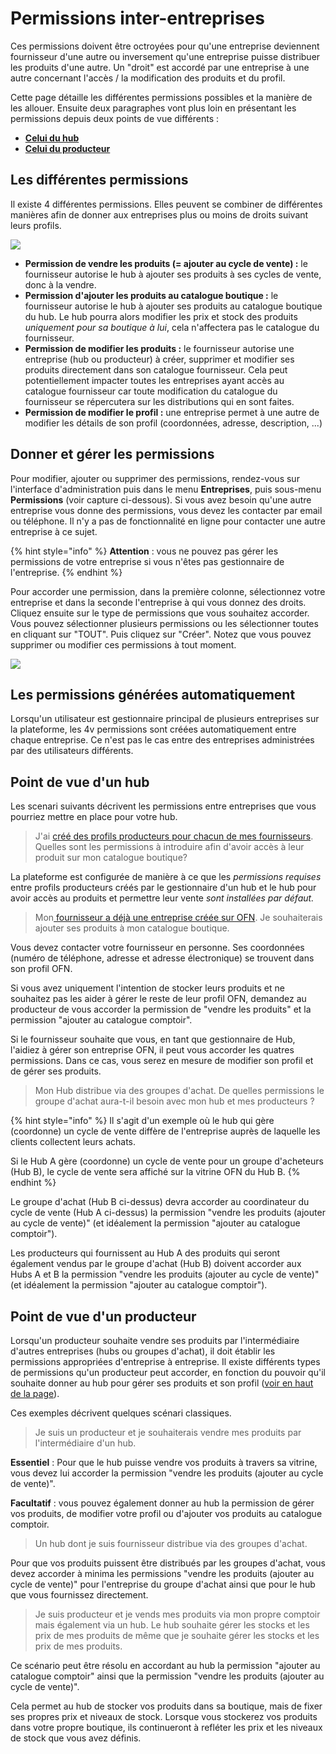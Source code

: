 # Permissions inter-entreprises

Ces permissions doivent être octroyées pour qu'une entreprise deviennent fournisseur d'une autre ou inversement qu'une entreprise puisse distribuer les produits d'une autre. Un "droit" est accordé par une entreprise à une autre concernant l'accès / la modification des produits et du profil.

Cette page détaille les différentes permissions possibles et la manière de les allouer. Ensuite deux paragraphes vont plus loin en présentant les permissions depuis deux points de vue différents :

* [**Celui du hub**](e2e-permissions.md#E2Es-from-a-hubs-perspective)
* [**Celui du producteur**](e2e-permissions.md#E2Es-from-a-producers-perspective)

## Les différentes permissions

Il existe 4 différentes permissions. Elles peuvent se combiner de différentes manières afin de donner aux entreprises plus ou moins de droits suivant leurs profils. 

![](../../.gitbook/assets/capture-du-2019-07-31-09-30-03.png)

* **Permission de vendre les produits \(= ajouter au cycle de vente\) :** le fournisseur autorise le hub à ajouter ses produits à ses cycles de vente, donc à la vendre.
* **Permission d'ajouter les produits au catalogue boutique :** le fournisseur autorise le hub à ajouter ses produits au catalogue boutique du hub. Le hub pourra alors modifier les prix et stock des produits _uniquement pour sa boutique à lui_, cela n'affectera pas le catalogue du fournisseur.
* **Permission de modifier les produits :** le fournisseur autorise une entreprise \(hub ou producteur\) à créer, supprimer et modifier ses produits directement dans son catalogue fournisseur. Cela peut potentiellement impacter toutes les entreprises ayant accès au catalogue fournisseur car toute modification du catalogue du fournisseur se répercutera sur les distributions qui en sont faites.
* **Permission de modifier le profil :** une entreprise permet à une autre de modifier les détails de son profil \(coordonnées, adresse, description, ...\)

## Donner et gérer les permissions

Pour modifier, ajouter ou supprimer des permissions, rendez-vous sur l'interface d'administration puis dans le menu **Entreprises**, puis sous-menu **Permissions** \(voir capture ci-dessous\). Si vous avez besoin qu'une autre entreprise vous donne des permissions, vous devez les contacter par email ou téléphone. Il n'y a pas de fonctionnalité en ligne pour contacter une autre entreprise à ce sujet.

{% hint style="info" %}
**Attention** : vous ne pouvez pas gérer les permissions de votre entreprise si vous n'êtes pas gestionnaire de l'entreprise.
{% endhint %}

Pour accorder une permission, dans la première colonne, sélectionnez votre entreprise et dans la seconde l'entreprise à qui vous donnez des droits. Cliquez ensuite sur le type de permissions que vous souhaitez accorder. Vous pouvez sélectionner plusieurs permissions ou les sélectionner toutes en cliquant sur "TOUT". Puis cliquez sur "Créer". Notez que vous pouvez supprimer ou modifier ces permissions à tout moment.

![](../../.gitbook/assets/capture-du-2019-07-31-09-41-17.png)

## Les permissions générées automatiquement

Lorsqu'un utilisateur est gestionnaire principal de plusieurs entreprises sur la plateforme, les 4v permissions sont créées automatiquement entre chaque entreprise. Ce n'est pas le cas entre des entreprises administrées par des utilisateurs différents.

## Point de vue d'un hub

Les scenari suivants décrivent les permissions entre entreprises que vous pourriez mettre en place pour votre hub.

> J'ai [créé des profils producteurs pour chacun de mes fournisseurs](https://ofn-user-guide.gitbook.io/guide-utilisateur-open-food-network/fonctionnalites-standards/votre-profil/creez-ou-connectez-vos-producteurs#1-le-producteur-na-pas-de-profil-existant-sur-la-plateforme). Quelles sont les permissions à introduire afin d'avoir accès à leur produit sur mon catalogue boutique?

La plateforme est configurée de manière à ce que les _permissions requises_ entre profils producteurs créés par le gestionnaire d'un hub et le hub pour avoir accès au produits et permettre leur vente _sont installées par défaut._

> Mon[ fournisseur a déjà une entreprise créée sur OFN](https://ofn-user-guide.gitbook.io/guide-utilisateur-open-food-network/fonctionnalites-standards/votre-profil/creez-ou-connectez-vos-producteurs#supplyingproducer). Je souhaiterais ajouter ses produits à mon catalogue boutique.

Vous devez contacter votre fournisseur en personne. Ses coordonnées \(numéro de téléphone, adresse et adresse électronique\) se trouvent dans son profil OFN.  
  
Si vous avez uniquement l'intention de stocker leurs produits et ne souhaitez pas les aider à gérer le reste de leur profil OFN, demandez au producteur de vous accorder la permission de "vendre les produits" et la permission "ajouter au catalogue comptoir".   
  
Si le fournisseur souhaite que vous, en tant que gestionnaire de Hub, l'aidiez à gérer son entreprise OFN, il peut vous accorder les quatres permissions. Dans ce cas, vous serez en mesure de modifier son profil et de gérer ses produits.

> Mon Hub distribue via des groupes d'achat. De quelles permissions le groupe d'achat aura-t-il besoin avec mon hub et mes producteurs ?

{% hint style="info" %}
Il s'agit d'un exemple où le hub qui gère \(coordonne\) un cycle de vente diffère de l'entreprise auprès de laquelle les clients collectent leurs achats.   
  
Si le Hub A gère \(coordonne\) un cycle de vente pour un groupe d'acheteurs \(Hub B\), le cycle de vente sera affiché sur la vitrine OFN du Hub B.
{% endhint %}

Le groupe d'achat \(Hub B ci-dessus\) devra accorder au coordinateur du cycle de vente \(Hub A ci-dessus\) la permission "vendre les produits \(ajouter au cycle de vente\)" \(et idéalement la permission "ajouter au catalogue comptoir"\). 

Les producteurs qui fournissent au Hub A des produits qui seront également vendus par le groupe d'achat \(Hub B\) doivent accorder aux Hubs A et B la permission "vendre les produits \(ajouter au cycle de vente\)" \(et idéalement la permission "ajouter au catalogue comptoir"\).

## Point de vue d'un producteur

Lorsqu'un producteur souhaite vendre ses produits par l'intermédiaire d'autres entreprises \(hubs ou groupes d'achat\), il doit établir les permissions appropriées d'entreprise à entreprise. Il existe différents types de permissions qu'un producteur peut accorder, en fonction du pouvoir qu'il souhaite donner au hub pour gérer ses produits et son profil \([voir en haut de la page](https://ofn-user-guide.gitbook.io/guide-utilisateur-open-food-network/fonctionnalites-standards/votre-profil/creez-ou-connectez-vos-producteurs)\).

Ces exemples décrivent quelques scénari classiques. 

> Je suis un producteur et je souhaiterais vendre mes produits par l'intermédiaire d'un hub.

**Essentiel** : Pour que le hub puisse vendre vos produits à travers sa vitrine, vous devez lui accorder la permission "vendre les produits \(ajouter au cycle de vente\)". 

**Facultatif** : vous pouvez également donner au hub la permission de gérer vos produits, de modifier votre profil ou d'ajouter vos produits au catalogue comptoir.

> Un hub dont je suis fournisseur distribue via des groupes d'achat.

Pour que vos produits puissent être distribués par les groupes d'achat, vous devez accorder à minima les permissions "vendre les produits \(ajouter au cycle de vente\)" pour l'entreprise du groupe d'achat ainsi que pour le hub que vous fournissez directement.

> Je suis producteur et je vends mes produits via mon propre comptoir mais également via un hub. Le hub souhaite gérer les stocks et les prix de mes produits de même que je souhaite gérer les stocks et les prix de mes produits.

Ce scénario peut être résolu en accordant au hub la permission "ajouter au catalogue comptoir" ainsi que la permission "vendre les produits \(ajouter au cycle de vente\)".   
  
Cela permet au hub de stocker vos produits dans sa boutique, mais de fixer ses propres prix et niveaux de stock. Lorsque vous stockerez vos produits dans votre propre boutique, ils continueront à refléter les prix et les niveaux de stock que vous avez définis.

